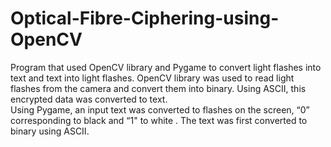 # Optical-Fibre-Ciphering-using-OpenCV
 Program that used OpenCV library and Pygame to convert light flashes into text and text into light flashes. OpenCV library was used to read light flashes from the camera and convert them into binary. Using ASCII, this encrypted data was converted to text.  
Using
Pygame, an input text was converted to flashes on the screen, “0”
corresponding to black and “1" to white . The text was first converted to
binary using ASCII.
